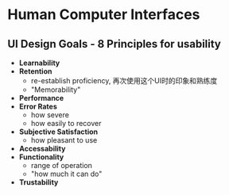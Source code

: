 # Human Computer Interfaces

## UI Design Goals - 8 Principles for usability
- **Learnability**
- **Retention**
  - re-establish proficiency, 再次使用这个UI时的印象和熟练度
  - "Memorability"
- **Performance**
- **Error Rates**
  - how severe
  - how easily to recover
- **Subjective Satisfaction**
  - how pleasant to use
- **Accessability**
- **Functionality**
  - range of operation
  - "how much it can do"
- **Trustability**

